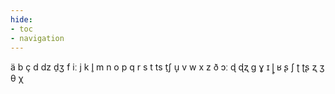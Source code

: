 ```yaml
---
hide:
- toc
- navigation
---
```

ä
b
ç
d
dz
d̠ʒ
f
iː
j
k
l̥
m
n
o
p
q
r
s
t
ts
t̠ʃ
u̞
v
w
x
z
ð
ɔː
ɖ
ɖʐ
ɡ
ɣ
ɪ
ɭ̥
ʁ
ʂ
ʃ
ʈ
ʈʂ
ʐ
ʒ
θ
χ
